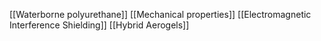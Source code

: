 [[Waterborne polyurethane]]
[[Mechanical properties]]
[[Electromagnetic Interference Shielding]]
[[Hybrid Aerogels]]
